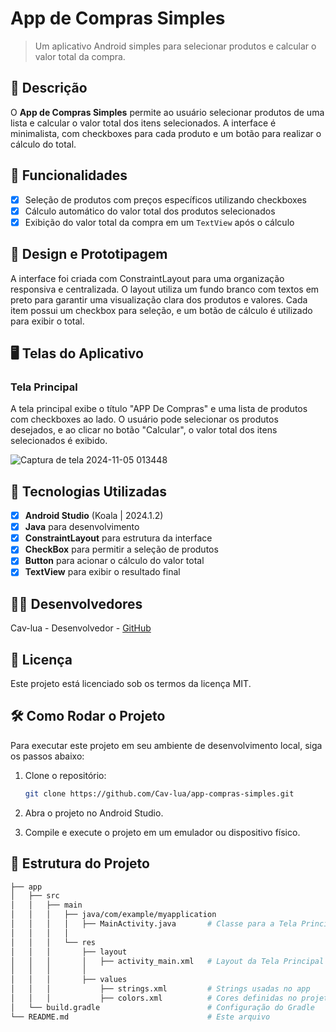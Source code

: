 # **App de Compras Simples**

> Um aplicativo Android simples para selecionar produtos e calcular o valor total da compra.

## 📱 Descrição

O **App de Compras Simples** permite ao usuário selecionar produtos de uma lista e calcular o valor total dos itens selecionados. 
A interface é minimalista, com checkboxes para cada produto e um botão para realizar o cálculo do total.

## 🔧 Funcionalidades

- [x] Seleção de produtos com preços específicos utilizando checkboxes
- [x] Cálculo automático do valor total dos produtos selecionados
- [x] Exibição do valor total da compra em um `TextView` após o cálculo

## 🎨 Design e Prototipagem

A interface foi criada com ConstraintLayout para uma organização responsiva e centralizada. O layout utiliza um fundo branco com textos em preto para garantir uma visualização clara dos produtos e valores.
Cada item possui um checkbox para seleção, e um botão de cálculo é utilizado para exibir o total.

## 🖥️ Telas do Aplicativo

### Tela Principal

A tela principal exibe o título "APP De Compras" e uma lista de produtos com checkboxes ao lado. 
O usuário pode selecionar os produtos desejados, e ao clicar no botão "Calcular", o valor total dos itens selecionados é exibido.

![Captura de tela 2024-11-05 013448](https://github.com/user-attachments/assets/ad77d393-7150-4929-b1fc-faaaf8505f62)

## 🚀 Tecnologias Utilizadas

- [x] **Android Studio** (Koala | 2024.1.2)
- [x] **Java** para desenvolvimento
- [x] **ConstraintLayout** para estrutura da interface
- [x] **CheckBox** para permitir a seleção de produtos
- [x] **Button** para acionar o cálculo do valor total
- [x] **TextView** para exibir o resultado final

## 👨‍💻 Desenvolvedores

Cav-lua - Desenvolvedor - [GitHub](https://github.com/Cav-lua)

## 📄 Licença

Este projeto está licenciado sob os termos da licença MIT.

## 🛠️ Como Rodar o Projeto

Para executar este projeto em seu ambiente de desenvolvimento local, siga os passos abaixo:

1. Clone o repositório:

    ```bash
    git clone https://github.com/Cav-lua/app-compras-simples.git
    ```

2. Abra o projeto no Android Studio.
3. Compile e execute o projeto em um emulador ou dispositivo físico.

## 📂 Estrutura do Projeto

```bash
├── app
│   ├── src
│   │   ├── main
│   │   │   ├── java/com/example/myapplication
│   │   │   │   ├── MainActivity.java       # Classe para a Tela Principal
│   │   │   │   
│   │   │   └── res
│   │   │       ├── layout
│   │   │       │   ├── activity_main.xml   # Layout da Tela Principal
│   │   │       │   
│   │   │       ├── values
│   │   │           ├── strings.xml         # Strings usadas no app
│   │   │           ├── colors.xml          # Cores definidas no projeto
│   └── build.gradle                        # Configuração do Gradle
└── README.md                               # Este arquivo
